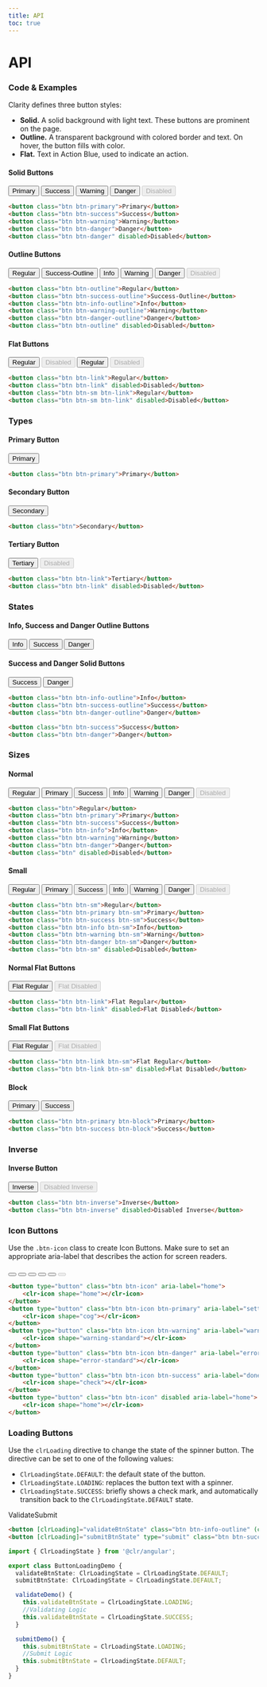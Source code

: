 ```yaml
---
title: API
toc: true
---
```


# API

### Code & Examples

Clarity defines three button styles:

* **Solid.** A solid background with light text. These buttons are prominent on the page.
* **Outline.** A transparent background with colored border and text. On hover, the button fills with color.
* **Flat.** Text in Action Blue, used to indicate an action.

#### Solid Buttons

<button class="btn btn-primary">Primary</button>
<button class="btn btn-success">Success</button>
<button class="btn btn-warning">Warning</button>
<button class="btn btn-danger">Danger</button>
<button class="btn btn-danger" disabled>Disabled</button>

```html
<button class="btn btn-primary">Primary</button>
<button class="btn btn-success">Success</button>
<button class="btn btn-warning">Warning</button>
<button class="btn btn-danger">Danger</button>
<button class="btn btn-danger" disabled>Disabled</button>
```

#### Outline Buttons

<button class="btn btn-outline">Regular</button>
<button class="btn btn-success-outline">Success-Outline</button>
<button class="btn btn-info-outline">Info</button>
<button class="btn btn-warning-outline">Warning</button>
<button class="btn btn-danger-outline">Danger</button>
<button class="btn btn-outline" disabled>Disabled</button>

```html
<button class="btn btn-outline">Regular</button>
<button class="btn btn-success-outline">Success-Outline</button>
<button class="btn btn-info-outline">Info</button>
<button class="btn btn-warning-outline">Warning</button>
<button class="btn btn-danger-outline">Danger</button>
<button class="btn btn-outline" disabled>Disabled</button>
```

#### Flat Buttons

<button class="btn btn-link">Regular</button>
<button class="btn btn-link" disabled>Disabled</button>
<button class="btn btn-sm btn-link">Regular</button>
<button class="btn btn-sm btn-link" disabled>Disabled</button>

```html
<button class="btn btn-link">Regular</button>
<button class="btn btn-link" disabled>Disabled</button>
<button class="btn btn-sm btn-link">Regular</button>
<button class="btn btn-sm btn-link" disabled>Disabled</button>
```

### Types

#### Primary Button

<button class="btn btn-primary">Primary</button>

```html
<button class="btn btn-primary">Primary</button>
```

#### Secondary Button

<button class="btn">Secondary</button>

```html
<button class="btn">Secondary</button>
```

#### Tertiary Button

<button class="btn btn-link">Tertiary</button>
<button class="btn btn-link" disabled>Disabled</button>

```html
<button class="btn btn-link">Tertiary</button>
<button class="btn btn-link" disabled>Disabled</button>
```

### States

#### Info, Success and Danger Outline Buttons

<button class="btn btn-info-outline">Info</button>
<button class="btn btn-success-outline">Success</button>
<button class="btn btn-danger-outline">Danger</button>

#### Success and Danger Solid Buttons

<button class="btn btn-success">Success</button>
<button class="btn btn-danger">Danger</button>

```html
<button class="btn btn-info-outline">Info</button>
<button class="btn btn-success-outline">Success</button>
<button class="btn btn-danger-outline">Danger</button>

<button class="btn btn-success">Success</button>
<button class="btn btn-danger">Danger</button>
```

### Sizes

#### Normal

<button class="btn">Regular</button>
<button class="btn btn-primary">Primary</button>
<button class="btn btn-success">Success</button>
<button class="btn btn-info">Info</button>
<button class="btn btn-warning">Warning</button>
<button class="btn btn-danger">Danger</button>
<button class="btn" disabled>Disabled</button>

```html
<button class="btn">Regular</button>
<button class="btn btn-primary">Primary</button>
<button class="btn btn-success">Success</button>
<button class="btn btn-info">Info</button>
<button class="btn btn-warning">Warning</button>
<button class="btn btn-danger">Danger</button>
<button class="btn" disabled>Disabled</button>
```

#### Small

<button class="btn btn-sm">Regular</button>
<button class="btn btn-primary btn-sm">Primary</button>
<button class="btn btn-success btn-sm">Success</button>
<button class="btn btn-info btn-sm">Info</button>
<button class="btn btn-warning btn-sm">Warning</button>
<button class="btn btn-danger btn-sm">Danger</button>
<button class="btn btn-sm" disabled>Disabled</button>

```html
<button class="btn btn-sm">Regular</button>
<button class="btn btn-primary btn-sm">Primary</button>
<button class="btn btn-success btn-sm">Success</button>
<button class="btn btn-info btn-sm">Info</button>
<button class="btn btn-warning btn-sm">Warning</button>
<button class="btn btn-danger btn-sm">Danger</button>
<button class="btn btn-sm" disabled>Disabled</button>
```

#### Normal Flat Buttons

<button class="btn btn-link">Flat Regular</button>
<button class="btn btn-link" disabled>Flat Disabled</button>

```html
<button class="btn btn-link">Flat Regular</button>
<button class="btn btn-link" disabled>Flat Disabled</button>
```

#### Small Flat Buttons

<button class="btn btn-link btn-sm">Flat Regular</button>
<button class="btn btn-link btn-sm" disabled>Flat Disabled</button>

```html
<button class="btn btn-link btn-sm">Flat Regular</button>
<button class="btn btn-link btn-sm" disabled>Flat Disabled</button>
```

#### Block

<button class="btn btn-primary btn-block">Primary</button>
<button class="btn btn-success btn-block">Success</button>

```html
<button class="btn btn-primary btn-block">Primary</button>
<button class="btn btn-success btn-block">Success</button>
```

### Inverse

#### Inverse Button

<button class="btn btn-inverse">Inverse</button>
<button class="btn btn-inverse" disabled>Disabled Inverse</button>

```html
<button class="btn btn-inverse">Inverse</button>
<button class="btn btn-inverse" disabled>Disabled Inverse</button>
```

### Icon Buttons

Use the `.btn-icon` class to create Icon Buttons. Make sure to set an appropriate aria-label that describes the action for screen readers.

<button type="button" class="btn btn-icon" aria-label="home">
    <clr-icon shape="home"></clr-icon>
</button>
<button type="button" class="btn btn-icon btn-primary" aria-label="settings">
    <clr-icon shape="cog"></clr-icon>
</button>
<button type="button" class="btn btn-icon btn-warning" aria-label="warning">
    <clr-icon shape="warning-standard"></clr-icon>
</button>
<button type="button" class="btn btn-icon btn-danger" aria-label="error">
    <clr-icon shape="error-standard"></clr-icon>
</button>
<button type="button" class="btn btn-icon btn-success" aria-label="done">
    <clr-icon shape="check"></clr-icon>
</button>
<button type="button" class="btn btn-icon" disabled aria-label="home">
    <clr-icon shape="home"></clr-icon>
</button>

```html
<button type="button" class="btn btn-icon" aria-label="home">
    <clr-icon shape="home"></clr-icon>
</button>
<button type="button" class="btn btn-icon btn-primary" aria-label="settings">
    <clr-icon shape="cog"></clr-icon>
</button>
<button type="button" class="btn btn-icon btn-warning" aria-label="warning">
    <clr-icon shape="warning-standard"></clr-icon>
</button>
<button type="button" class="btn btn-icon btn-danger" aria-label="error">
    <clr-icon shape="error-standard"></clr-icon>
</button>
<button type="button" class="btn btn-icon btn-success" aria-label="done">
    <clr-icon shape="check"></clr-icon>
</button>
<button type="button" class="btn btn-icon" disabled aria-label="home">
    <clr-icon shape="home"></clr-icon>
</button>
```

### Loading Buttons

Use the `clrLoading` directive to change the state of the spinner button. The directive can be set to one of the following values:

* `ClrLoadingState.DEFAULT`: the default state of the button.
* `ClrLoadingState.LOADING`: replaces the button text with a spinner.
* `ClrLoadingState.SUCCESS`: briefly shows a check mark, and automatically transition back to the `ClrLoadingState.DEFAULT` state.

ValidateSubmit

```html
<button [clrLoading]="validateBtnState" class="btn btn-info-outline" (click)="validateDemo()">Validate</button>
<button [clrLoading]="submitBtnState" type="submit" class="btn btn-success-outline" (click)="submitDemo()">Submit</button>
```

```typescript
import { ClrLoadingState } from '@clr/angular';

export class ButtonLoadingDemo {
  validateBtnState: ClrLoadingState = ClrLoadingState.DEFAULT;
  submitBtnState: ClrLoadingState = ClrLoadingState.DEFAULT;

  validateDemo() {
    this.validateBtnState = ClrLoadingState.LOADING;
    //Validating Logic
    this.validateBtnState = ClrLoadingState.SUCCESS;
  }

  submitDemo() {
    this.submitBtnState = ClrLoadingState.LOADING;
    //Submit Logic
    this.submitBtnState = ClrLoadingState.DEFAULT;
  }
}
```
